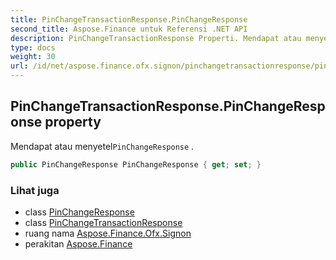 ```yaml
---
title: PinChangeTransactionResponse.PinChangeResponse
second_title: Aspose.Finance untuk Referensi .NET API
description: PinChangeTransactionResponse Properti. Mendapat atau menyetelPinChangeResponse .
type: docs
weight: 30
url: /id/net/aspose.finance.ofx.signon/pinchangetransactionresponse/pinchangeresponse/
---
```

## PinChangeTransactionResponse.PinChangeResponse property

Mendapat atau menyetel`PinChangeResponse` .

```csharp
public PinChangeResponse PinChangeResponse { get; set; }
```

### Lihat juga

* class [PinChangeResponse](../../pinchangeresponse/)
* class [PinChangeTransactionResponse](../)
* ruang nama [Aspose.Finance.Ofx.Signon](../../pinchangetransactionresponse/)
* perakitan [Aspose.Finance](../../../)


